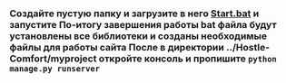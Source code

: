 ### Создайте пустую папку и загрузите в него [Start.bat](https://github.com/Alexandr1810/HostelComfort/tree/ilya/.bat) и запустите  По-итогу завершения работы bat файла будут установлены все библиотеки и созданы необходимые файлы для работы сайта  После в директории ../Hostle-Comfort/myproject откройте консоль и пропишите ``` python manage.py runserver ```